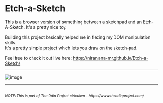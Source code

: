 # Etch-a-Sketch
This is a browser version of something between a sketchpad and an Etch-A-Sketch. It's a pretty nice toy.
<br><br>
Building this project basically helped me in flexing my DOM manipulation skills.<br>
It's a pretty simple project which lets you draw on the sketch-pad. <br><br>Feel free to check it out live here: https://niranjana-mr.github.io/Etch-a-Sketch/ <br><hr>

![image](https://user-images.githubusercontent.com/80839293/120796490-80956380-c558-11eb-83f9-2767923d3ae9.png)

<hr><br>
<i><small>NOTE: This is part of The Odin Project ciriculum - https://www.theodinproject.com/</small></i>
